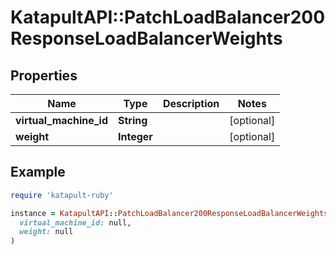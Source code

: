 # KatapultAPI::PatchLoadBalancer200ResponseLoadBalancerWeights

## Properties

| Name | Type | Description | Notes |
| ---- | ---- | ----------- | ----- |
| **virtual_machine_id** | **String** |  | [optional] |
| **weight** | **Integer** |  | [optional] |

## Example

```ruby
require 'katapult-ruby'

instance = KatapultAPI::PatchLoadBalancer200ResponseLoadBalancerWeights.new(
  virtual_machine_id: null,
  weight: null
)
```

